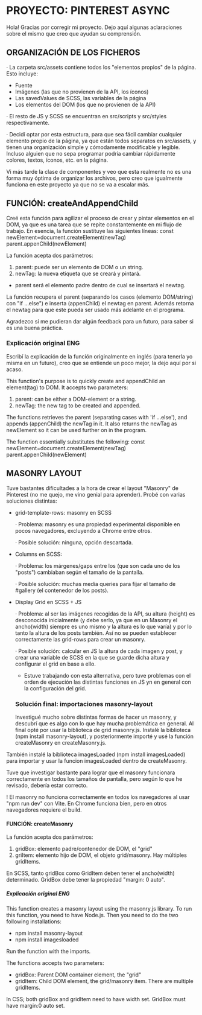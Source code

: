 # PROYECTO: PINTEREST ASYNC

Hola! Gracias por corregir mi proyecto. Dejo aquí algunas aclaraciones sobre el mismo que creo que ayudan su comprensión.

## ORGANIZACIÓN DE LOS FICHEROS

· La carpeta src/assets contiene todos los "elementos propios" de la página. Esto incluye:

- Fuente
- Imágenes (las que no provienen de la API, los íconos)
- Las savedValues de SCSS, las variables de la página
- Los elementos del DOM (los que no provienen de la API)

· El resto de JS y SCSS se encuentran en src/scripts y src/styles respectivamente.

· Decidí optar por esta estructura, para que sea fácil cambiar cualquier elemento propio de la página, ya que están todos separatos en src/assets, y tienen una organización simple y cómodamente modificable y legible. Incluso alguien que no sepa programar podría cambiar rápidamente colores, textos, íconos, etc. en la página.

Vi más tarde la clase de componentes y veo que esta realmente no es una forma muy óptima de organizar los archivos, pero creo que igualmente funciona en este proyecto ya que no se va a escalar más.

## FUNCIÓN: createAndAppendChild

Creé esta función para agilizar el proceso de crear y pintar elementos en el DOM, ya que es una tarea que se repite constantemente en mi flujo de trabajo.
En esencia, la función sustituye las siguientes líneas:
const newElement=document.createElement(newTag)
parent.appenChild(newElement)

La función acepta dos parámetros:

1. parent: puede ser un elemento de DOM o un string.
2. newTag: la nueva etiqueta que se creará y pintará.

- parent será el elemento padre dentro de cual se insertará el newtag.

La función recupera el parent (separando los casos (elemento DOM/string) con "if ...else") e inserta (appenChild) el newtag en parent. Además retorna el newtag para que este pueda ser usado más adelante en el programa.

Agradezco si me pudieran dar algún feedback para un futuro, para saber si es una buena práctica.

### Explicación original ENG

Escribí la explicación de la función originalmente en inglés (para tenerla yo misma en un futuro), creo que se entiende un poco mejor, la dejo aquí por si acaso.

This function's purpose is to quickly create and appendChild an element(tag) to DOM. It accepts two parameters:

1. parent: can be either a DOM-element or a string.
2. newTag: the new tag to be created and appended.

The functions retrieves the parent (separating cases with 'if ...else'), and appends (appenChild) the newTag in it. It also returns the newTag as newElement so it can be used further on in the program.

The function essentially substitutes the following:
const newElement=document.createElement(newTag)
parent.appenChild(newElement)

## MASONRY LAYOUT

Tuve bastantes dificultades a la hora de crear el layout "Masonry" de Pinterest (no me quejo, me vino genial para aprender). Probé con varias soluciones distintas:

- grid-template-rows: masonry en SCSS

  · Problema: masonry es una propiedad experimental disponible en pocos navegadores, excluyendo a Chrome entre otros.

  · Posible solución: ninguna, opción descartada.

- Columns en SCSS:

  · Problema: los márgenes/gaps entre los <articles> (que son cada uno de los "posts") cambiaban según el tamaño de la pantalla.

  · Posible solución: muchas media queries para fijar el tamaño de #gallery (el contenedor de los posts).

- Display Grid en SCSS + JS

  · Problema: al ser las imágenes recogidas de la API, su altura (height) es desconocida inicialmente (y debe serlo, ya que en un Masonry el ancho(width) siempre es uno mismo y la altura es lo que varía) y por lo tanto la altura de los posts también. Así no se pueden establecer correctamente las grid-rows para crear un masonry.

  · Posible solución: calcular en JS la altura de cada imagen y post, y crear una variable de SCSS en la que se guarde dicha altura y configurar el grid en base a ello.

  - Estuve trabajando con esta alternativa, pero tuve problemas con el orden de ejecución las distintas funciones en JS yn en general con la configuración del grid.

  ### Solución final: importaciones masonry-layout

  Investigué mucho sobre distintas formas de hacer un masonry, y descubrí que es algo con lo que hay mucha problemática en general. Al final opté por usar la biblioteca de grid masonry.js.
  Instalé la biblioteca (npm install masonry-layout), y posteriormente importé y usé la función createMasonry en createMasonry.js.

También instalé la biblioteca imagesLoaded (npm install imagesLoaded) para importar y usar la funcion imagesLoaded dentro de createMasonry.

Tuve que investigar bastante para lograr que el masonry funcionara correctamente en todos los tamaños de pantalla, pero según lo que he revisado, debería estar correcto.

! El masonry no funciona correctamente en todos los navegadores al usar "npm run dev" con Vite. En Chrome funciona bien, pero en otros navegadores requiere el build.

#### FUNCIÓN: createMasonry

La función acepta dos parámetros:

1. gridBox: elemento padre/contenedor de DOM, el "grid"
2. griItem: elemento hijo de DOM, el objeto grid/masonry. Hay múltiples gridItems.

En SCSS, tanto gridBox como GridItem deben tener el ancho(width) determinado. GridBox debe tener la propiedad "margin: 0 auto".

##### Explicación original ENG

This function creates a masonry layout using the masonry.js library. To run this function, you need to have Node.js. Then you need to do the two following installations:

- npm install masonry-layout
- npm install imagesloaded

Run the function with the imports.

The functions accepts two parameters:

- gridBox: Parent DOM container element, the "grid"
- gridItem: Child DOM element, the grid/masonry item. There are multiple gridItems.

In CSS; both gridBox and gridItem need to have width set. GridBox must have margin:0 auto set.
